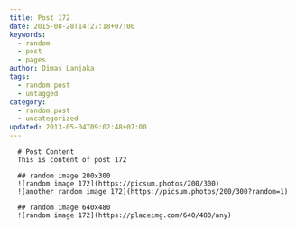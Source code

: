 ```yaml
---
title: Post 172
date: 2015-08-28T14:27:18+07:00
keywords:
  - random
  - post
  - pages
author: Dimas Lanjaka
tags:
  - random post
  - untagged
category:
  - random post
  - uncategorized
updated: 2013-05-04T09:02:48+07:00
---
```


      # Post Content
      This is content of post 172

      ## random image 200x300
      ![random image 172](https://picsum.photos/200/300)
      ![another random image 172](https://picsum.photos/200/300?random=1)

      ## random image 640x480
      ![random image 172](https://placeimg.com/640/480/any)
      